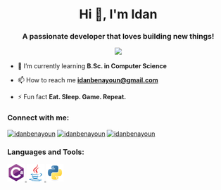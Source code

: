 <h1 align="center">Hi 👋, I'm Idan</h1>
<h3 align="center">A passionate developer that loves building new things!</h3>

<p align="center">
  <img src="https://i.giphy.com/media/v1.Y2lkPTc5MGI3NjExd2YweTB5bThlczNtMWZnZHNwNW56OGE3cjZodWtpMnUyOWo0N20xMiZlcD12MV9pbnRlcm5hbF9naWZfYnlfaWQmY3Q9Zw/aNqEFrYVnsS52/giphy.gif">
</p>

- 🌱 I’m currently learning **B.Sc. in Computer Science**

- 📫 How to reach me **idanbenayoun@gmail.com**

- ⚡ Fun fact **Eat. Sleep. Game. Repeat.**

<h3 align="left">Connect with me:</h3>
<p align="left">
<a href="https://linkedin.com/in/idanbenayoun" target="blank"><img align="center" src="https://raw.githubusercontent.com/rahuldkjain/github-profile-readme-generator/master/src/images/icons/Social/linked-in-alt.svg" alt="idanbenayoun" height="30" width="40" /></a>
<a href="https://instagram.com/idanbenayoun" target="blank"><img align="center" src="https://raw.githubusercontent.com/rahuldkjain/github-profile-readme-generator/master/src/images/icons/Social/instagram.svg" alt="idanbenayoun" height="30" width="40" /></a>
<a href="https://www.leetcode.com/idanbenayoun" target="blank"><img align="center" src="https://raw.githubusercontent.com/rahuldkjain/github-profile-readme-generator/master/src/images/icons/Social/leet-code.svg" alt="idanbenayoun" height="30" width="40" /></a>
</p>

<h3 align="left">Languages and Tools:</h3>
<p align="left"> <a href="https://www.w3schools.com/cs/" target="_blank" rel="noreferrer"> <img src="https://raw.githubusercontent.com/devicons/devicon/master/icons/csharp/csharp-original.svg" alt="csharp" width="40" height="40"/> </a> <a href="https://www.java.com" target="_blank" rel="noreferrer"> <img src="https://raw.githubusercontent.com/devicons/devicon/master/icons/java/java-original.svg" alt="java" width="40" height="40"/> </a> <a href="https://www.python.org" target="_blank" rel="noreferrer"> <img src="https://raw.githubusercontent.com/devicons/devicon/master/icons/python/python-original.svg" alt="python" width="40" height="40"/> </a> </p>

